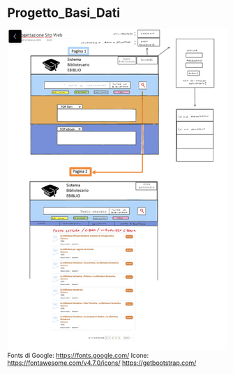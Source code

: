 # Progetto_Basi_Dati

![Image](/ProgettazioneWeb.jpeg)
Fonts di Google: https://fonts.google.com/
Icone: https://fontawesome.com/v4.7.0/icons/
https://getbootstrap.com/

